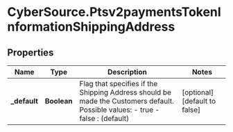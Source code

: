 # CyberSource.Ptsv2paymentsTokenInformationShippingAddress

## Properties
Name | Type | Description | Notes
------------ | ------------- | ------------- | -------------
**_default** | **Boolean** | Flag that specifies if the Shipping Address should be made the Customers default. Possible values: - true - false : (default)  | [optional] [default to false]


